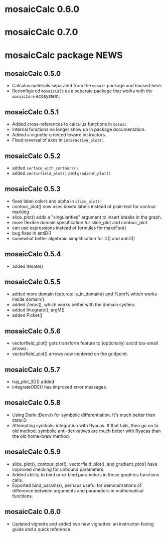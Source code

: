 # mosaicCalc 0.6.0

# mosaicCalc 0.7.0

# mosaicCalc package NEWS

## mosaicCalc 0.5.0

 * Calculus materials separated from the `mosaic` package and housed here.
 * Reconfigured `mosaicCalc` as a separate package that works with the `mosaicCore` ecosystem.
 
## mosaicCalc 0.5.1

 * Added cross-references to calculus functions in `mosaic`
 * Internal functions no longer show up in package documentation.
 * Added a vignette oriented toward instructors.
 * Fixed reversal of axes in `interactive_plot()`

## mosaicCalc 0.5.2

  * added `surface_with_contours()`.
  * added `vectorfield_plot()` and `gradient_plot()`
  
## mosaicCalc 0.5.3

  * fixed label colors and alpha in `slice_plot()`
  * contour_plot() now uses boxed labels instead of plain text for contour marking 
  * slice_plot() adds a "singularities" argument to insert breaks in the graph. 
  * more flexible domain specification for slice_plot and contour_plot
  * can use expressions instead of formulas for makeFun()
  * bug fixes in antiD()
  * somewhat better algebraic simplification for D() and antiD()
  
## mosaicCalc 0.5.4

  * added Iterate()
  
  
## mosaicCalc 0.5.5

  * added more domain features: is_in_domain() and %pm% which works inside domain().
  * added Zeros(), which works better with the domain system.
  * added Integrate(), argM()
  * added Picket()
  
## mosaicCalc 0.5.6

  * vectorfield_plot() gets transform feature to (optionally) avoid too-small arrows. 
  * vectorfield_plot() arrows now centered on the gridpoint.
  
## mosaicCalc 0.5.7

  * traj_plot_3D() added
  * integrateODE() has improved error messages.
  
## mosaicCalc 0.5.8

  * Using Deriv::Deriv() for symbolic differentiation. It's much better than stats:D
  * Attempting symbolic integration with Ryacas. If that fails, then go on to old method. symbolic anti-derivatives are much better with Ryacas than the old home-brew method.
  
## mosaicCalc 0.5.9

  * slice_plot(), contour_plot(), vectorfield_plot(), and gradient_plot() have improved checking for unbound parameters.
  * Added ability to bind or re-bind parameters in those graphics functions calls.
  * Exported bind_params(), perhaps useful for demonstrations of difference between arguments and parameters in mathematical functions.

## mosaicCalc 0.6.0

  * Updated vignette and added two new vignettes: an instructor-facing guide and a quick reference.
  
  
